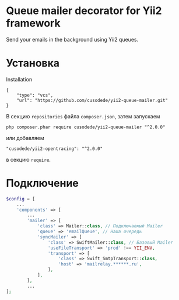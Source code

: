 # Queue mailer decorator for Yii2 framework
Send your emails in the background using Yii2 queues.

# Установка

Installation

```
{
	"type": "vcs",
	"url": "https://github.com/cusodede/yii2-queue-mailer.git"
}
```

В секцию `repositories` файла `composer.json`, затем запускаем

```
php composer.phar require cusodede/yii2-queue-mailer "^2.0.0"
```

или добавляем

```
"cusodede/yii2-opentracing": "^2.0.0"
```

в секцию `require`.

# Подключение

```php
$config = [
	...
	'components' => [
		...
		'mailer' => [
			'class' => Mailer::class, // Подключаемый Mailer
			'queue' => 'emailQueue', // Наша очередь
			'syncMailer' => [
				'class' => SwiftMailer::class, // Базовый Mailer
				'useFileTransport' => 'prod' !== YII_ENV,
				'transport' => [
					'class' => Swift_SmtpTransport::class,
					'host' => 'mailrelay.******.ru',
				],
			],
		],
		...
];
```
